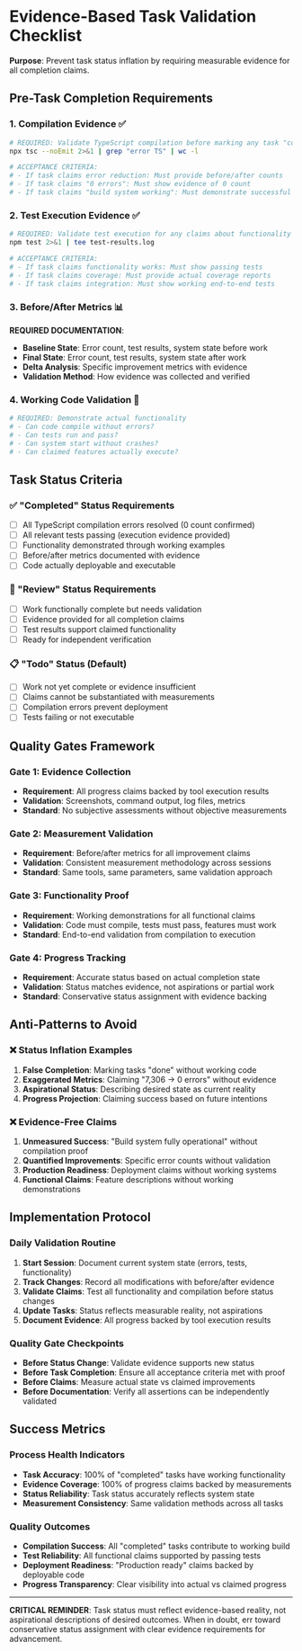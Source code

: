 # Evidence-Based Task Validation Checklist

**Purpose**: Prevent task status inflation by requiring measurable evidence for all completion claims.

## Pre-Task Completion Requirements

### 1. Compilation Evidence ✅

```bash
# REQUIRED: Validate TypeScript compilation before marking any task "complete"
npx tsc --noEmit 2>&1 | grep "error TS" | wc -l

# ACCEPTANCE CRITERIA:
# - If task claims error reduction: Must provide before/after counts
# - If task claims "0 errors": Must show evidence of 0 count
# - If task claims "build system working": Must demonstrate successful compilation
```

### 2. Test Execution Evidence ✅

```bash
# REQUIRED: Validate test execution for any claims about functionality
npm test 2>&1 | tee test-results.log

# ACCEPTANCE CRITERIA:
# - If task claims functionality works: Must show passing tests
# - If task claims coverage: Must provide actual coverage reports
# - If task claims integration: Must show working end-to-end tests
```

### 3. Before/After Metrics 📊

**REQUIRED DOCUMENTATION**:

- **Baseline State**: Error count, test results, system state before work
- **Final State**: Error count, test results, system state after work
- **Delta Analysis**: Specific improvement metrics with evidence
- **Validation Method**: How evidence was collected and verified

### 4. Working Code Validation 🔧

```bash
# REQUIRED: Demonstrate actual functionality
# - Can code compile without errors?
# - Can tests run and pass?
# - Can system start without crashes?
# - Can claimed features actually execute?
```

## Task Status Criteria

### ✅ "Completed" Status Requirements

- [ ] All TypeScript compilation errors resolved (0 count confirmed)
- [ ] All relevant tests passing (execution evidence provided)
- [ ] Functionality demonstrated through working examples
- [ ] Before/after metrics documented with evidence
- [ ] Code actually deployable and executable

### 🔄 "Review" Status Requirements

- [ ] Work functionally complete but needs validation
- [ ] Evidence provided for all completion claims
- [ ] Test results support claimed functionality
- [ ] Ready for independent verification

### 📋 "Todo" Status (Default)

- [ ] Work not yet complete or evidence insufficient
- [ ] Claims cannot be substantiated with measurements
- [ ] Compilation errors prevent deployment
- [ ] Tests failing or not executable

## Quality Gates Framework

### Gate 1: Evidence Collection

- **Requirement**: All progress claims backed by tool execution results
- **Validation**: Screenshots, command output, log files, metrics
- **Standard**: No subjective assessments without objective measurements

### Gate 2: Measurement Validation

- **Requirement**: Before/after metrics for all improvement claims
- **Validation**: Consistent measurement methodology across sessions
- **Standard**: Same tools, same parameters, same validation approach

### Gate 3: Functionality Proof

- **Requirement**: Working demonstrations for all functional claims
- **Validation**: Code must compile, tests must pass, features must work
- **Standard**: End-to-end validation from compilation to execution

### Gate 4: Progress Tracking

- **Requirement**: Accurate status based on actual completion state
- **Validation**: Status matches evidence, not aspirations or partial work
- **Standard**: Conservative status assignment with evidence backing

## Anti-Patterns to Avoid

### ❌ Status Inflation Examples

1. **False Completion**: Marking tasks "done" without working code
2. **Exaggerated Metrics**: Claiming "7,306 → 0 errors" without evidence
3. **Aspirational Status**: Describing desired state as current reality
4. **Progress Projection**: Claiming success based on future intentions

### ❌ Evidence-Free Claims

1. **Unmeasured Success**: "Build system fully operational" without compilation proof
2. **Quantified Improvements**: Specific error counts without validation
3. **Production Readiness**: Deployment claims without working systems
4. **Functional Claims**: Feature descriptions without working demonstrations

## Implementation Protocol

### Daily Validation Routine

1. **Start Session**: Document current system state (errors, tests, functionality)
2. **Track Changes**: Record all modifications with before/after evidence
3. **Validate Claims**: Test all functionality and compilation before status changes
4. **Update Tasks**: Status reflects measurable reality, not aspirations
5. **Document Evidence**: All progress backed by tool execution results

### Quality Gate Checkpoints

- **Before Status Change**: Validate evidence supports new status
- **Before Task Completion**: Ensure all acceptance criteria met with proof
- **Before Claims**: Measure actual state vs claimed improvements
- **Before Documentation**: Verify all assertions can be independently validated

## Success Metrics

### Process Health Indicators

- **Task Accuracy**: 100% of "completed" tasks have working functionality
- **Evidence Coverage**: 100% of progress claims backed by measurements
- **Status Reliability**: Task status accurately reflects system state
- **Measurement Consistency**: Same validation methods across all tasks

### Quality Outcomes

- **Compilation Success**: All "completed" tasks contribute to working build
- **Test Reliability**: All functional claims supported by passing tests
- **Deployment Readiness**: "Production ready" claims backed by deployable code
- **Progress Transparency**: Clear visibility into actual vs claimed progress

---

**CRITICAL REMINDER**: Task status must reflect evidence-based reality, not aspirational descriptions of desired outcomes. When in doubt, err toward conservative status assignment with clear evidence requirements for advancement.

